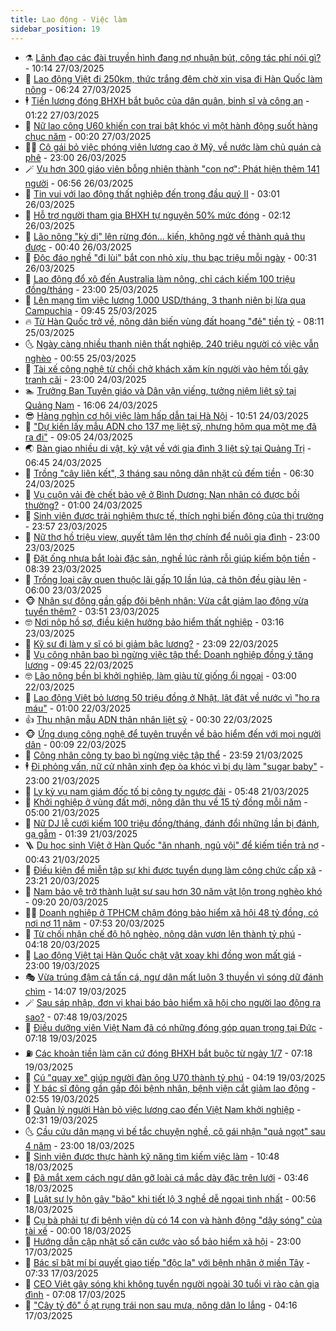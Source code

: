 ```yaml
---
title: Lao động - Việc làm
sidebar_position: 19
---
```


<!-- dantri-lao-dong-viec-lam:START -->
- ⚗️ [Lãnh đạo các đài truyền hình đang nợ nhuận bút, công tác phí nói gì?](https://dantri.com.vn/lao-dong-viec-lam/lanh-dao-cac-dai-truyen-hinh-dang-no-nhuan-but-cong-tac-phi-noi-gi-20250327162159636.htm) - 10:14 27/03/2025
- 🙉 [Lao động Việt đi 250km, thức trắng đêm chờ xin visa đi Hàn Quốc làm nông](https://dantri.com.vn/lao-dong-viec-lam/lao-dong-viet-di-250km-thuc-trang-dem-cho-xin-visa-di-han-quoc-lam-nong-20250327121937904.htm) - 06:24 27/03/2025
- 🕴 [Tiền lương đóng BHXH bắt buộc của dân quân, binh sĩ và công an](https://dantri.com.vn/lao-dong-viec-lam/tien-luong-dong-bhxh-bat-buoc-cua-dan-quan-binh-si-va-cong-an-20250325131121216.htm) - 01:22 27/03/2025
- 🧐 [Nữ lao công U60 khiến con trai bật khóc vì một hành động suốt hàng chục năm](https://dantri.com.vn/lao-dong-viec-lam/nu-lao-cong-u60-khien-con-trai-bat-khoc-vi-mot-hanh-dong-suot-hang-chuc-nam-20250326132924206.htm) - 00:20 27/03/2025
- 🧑‍💻 [Cô gái bỏ việc phóng viên lương cao ở Mỹ, về nước làm chủ quán cà phê](https://dantri.com.vn/lao-dong-viec-lam/co-gai-bo-viec-phong-vien-luong-cao-o-my-ve-nuoc-lam-chu-quan-ca-phe-20250326161223667.htm) - 23:00 26/03/2025
- 🪄 [Vụ hơn 300 giáo viên bỗng nhiên thành &quot;con nợ&quot;: Phát hiện thêm 141 người](https://dantri.com.vn/lao-dong-viec-lam/vu-hon-300-giao-vien-bong-nhien-thanh-con-no-phat-hien-them-141-nguoi-20250326133053611.htm) - 06:56 26/03/2025
- 🦣 [Tin vui với lao động thất nghiệp đến trong đầu quý II](https://dantri.com.vn/lao-dong-viec-lam/tin-vui-voi-lao-dong-that-nghiep-den-trong-dau-quy-ii-20250325174229980.htm) - 03:01 26/03/2025
- 🎡 [Hỗ trợ người tham gia BHXH tự nguyện 50% mức đóng](https://dantri.com.vn/lao-dong-viec-lam/ho-tro-nguoi-tham-gia-bhxh-tu-nguyen-50-muc-dong-20250324142042330.htm) - 02:12 26/03/2025
- 🦍 [Lão nông &quot;kỳ dị&quot; lên rừng đón... kiến, không ngờ về thành quả thu được](https://dantri.com.vn/lao-dong-viec-lam/lao-nong-ky-di-len-rung-don-kien-khong-ngo-ve-thanh-qua-thu-duoc-20250325210606101.htm) - 00:40 26/03/2025
- 🫶 [Độc đáo nghề &quot;đi lùi&quot; bắt con nhỏ xíu, thu bạc triệu mỗi ngày](https://dantri.com.vn/lao-dong-viec-lam/doc-dao-nghe-di-lui-bat-con-nho-xiu-thu-bac-trieu-moi-ngay-20250325234514665.htm) - 00:31 26/03/2025
- 🥸 [Lao động đổ xô đến Australia làm nông, chỉ cách kiếm 100 triệu đồng/tháng](https://dantri.com.vn/lao-dong-viec-lam/lao-dong-do-xo-den-australia-lam-nong-chi-cach-kiem-100-trieu-dongthang-20250325170922478.htm) - 23:00 25/03/2025
- 🎡 [Lên mạng tìm việc lương 1.000 USD/tháng, 3 thanh niên bị lừa qua Campuchia](https://dantri.com.vn/lao-dong-viec-lam/len-mang-tim-viec-luong-1000-usdthang-3-thanh-nien-bi-lua-qua-campuchia-20250325154813458.htm) - 09:45 25/03/2025
- 🔥 [Từ Hàn Quốc trở về, nông dân biến vùng đất hoang &quot;đẻ&quot; tiền tỷ](https://dantri.com.vn/lao-dong-viec-lam/tu-han-quoc-tro-ve-nong-dan-bien-vung-dat-hoang-de-tien-ty-20250325135417898.htm) - 08:11 25/03/2025
- 🌜 [Ngày càng nhiều thanh niên thất nghiệp, 240 triệu người có việc vẫn nghèo](https://dantri.com.vn/lao-dong-viec-lam/ngay-cang-nhieu-thanh-nien-that-nghiep-240-trieu-nguoi-co-viec-van-ngheo-20250324181734901.htm) - 00:55 25/03/2025
- 🤭 [Tài xế công nghệ từ chối chở khách xăm kín người vào hẻm tối gây tranh cãi](https://dantri.com.vn/lao-dong-viec-lam/tai-xe-cong-nghe-tu-choi-cho-khach-xam-kin-nguoi-vao-hem-toi-gay-tranh-cai-20250324171337275.htm) - 23:00 24/03/2025
- 🏊 [Trưởng Ban Tuyên giáo và Dân vận viếng, tưởng niệm liệt sỹ tại Quảng Nam](https://dantri.com.vn/lao-dong-viec-lam/truong-ban-tuyen-giao-va-dan-van-vieng-tuong-niem-liet-sy-tai-quang-nam-20250324202246323.htm) - 16:06 24/03/2025
- 😎 [Hàng nghìn cơ hội việc làm hấp dẫn tại Hà Nội](https://dantri.com.vn/lao-dong-viec-lam/hang-nghin-co-hoi-viec-lam-hap-dan-tai-ha-noi-20250324173205047.htm) - 10:51 24/03/2025
- 🤖 [&quot;Dự kiến lấy mẫu ADN cho 137 mẹ liệt sỹ, nhưng hôm qua một mẹ đã ra đi&quot;](https://dantri.com.vn/lao-dong-viec-lam/du-kien-lay-mau-adn-cho-137-me-liet-sy-nhung-hom-qua-mot-me-da-ra-di-20250324153743958.htm) - 09:05 24/03/2025
- 🌏 [Bàn giao nhiều di vật, kỷ vật về với gia đình 3 liệt sỹ tại Quảng Trị](https://dantri.com.vn/lao-dong-viec-lam/ban-giao-nhieu-di-vat-ky-vat-ve-voi-gia-dinh-3-liet-sy-tai-quang-tri-20250324124434680.htm) - 06:45 24/03/2025
- 🦏 [Trồng &quot;cây liên kết&quot;, 3 tháng sau nông dân nhặt củ đếm tiền](https://dantri.com.vn/lao-dong-viec-lam/trong-cay-lien-ket-3-thang-sau-nong-dan-nhat-cu-dem-tien-20250323215640965.htm) - 06:30 24/03/2025
- 🤔 [Vụ cuộn vải đè chết bảo vệ ở Bình Dương: Nạn nhân có được bồi thường?](https://dantri.com.vn/lao-dong-viec-lam/vu-cuon-vai-de-chet-bao-ve-o-binh-duong-nan-nhan-co-duoc-boi-thuong-20250323131744501.htm) - 01:00 24/03/2025
- 🌮 [Sinh viên được trải nghiệm thực tế, thích nghi biến động của thị trường](https://dantri.com.vn/lao-dong-viec-lam/sinh-vien-duoc-trai-nghiem-thuc-te-thich-nghi-bien-dong-cua-thi-truong-20250323214241612.htm) - 23:57 23/03/2025
- 💪 [Nữ thợ hồ triệu view, quyết tâm lên thợ chính để nuôi gia đình](https://dantri.com.vn/lao-dong-viec-lam/nu-tho-ho-trieu-view-quyet-tam-len-tho-chinh-de-nuoi-gia-dinh-20250323160146760.htm) - 23:00 23/03/2025
- 💪 [Đặt ống nhựa bắt loài đặc sản, nghề lúc rảnh rỗi giúp kiếm bộn tiền](https://dantri.com.vn/lao-dong-viec-lam/dat-ong-nhua-bat-loai-dac-san-nghe-luc-ranh-roi-giup-kiem-bon-tien-20250323113750052.htm) - 08:39 23/03/2025
- 🦒 [Trồng loại cây quen thuộc lãi gấp 10 lần lúa, cả thôn đều giàu lên](https://dantri.com.vn/lao-dong-viec-lam/trong-loai-cay-quen-thuoc-lai-gap-10-lan-lua-ca-thon-deu-giau-len-20250323103612371.htm) - 06:00 23/03/2025
- 🐵 [Nhân sự đông gần gấp đôi bệnh nhân: Vừa cắt giảm lao động vừa tuyển thêm?](https://dantri.com.vn/lao-dong-viec-lam/nhan-su-dong-gan-gap-doi-benh-nhan-vua-cat-giam-lao-dong-vua-tuyen-them-20250323102851698.htm) - 03:51 23/03/2025
- 🤓 [Nơi nộp hồ sơ, điều kiện hưởng bảo hiểm thất nghiệp](https://dantri.com.vn/lao-dong-viec-lam/noi-nop-ho-so-dieu-kien-huong-bao-hiem-that-nghiep-20250323094949639.htm) - 03:16 23/03/2025
- 🧐 [Kỹ sư đi làm y sĩ có bị giảm bậc lương?](https://dantri.com.vn/lao-dong-viec-lam/ky-su-di-lam-y-si-co-bi-giam-bac-luong-20250321134602694.htm) - 23:09 22/03/2025
- 💪 [Vụ công nhân bao bì ngừng việc tập thể: Doanh nghiệp đồng ý tăng lương](https://dantri.com.vn/lao-dong-viec-lam/vu-cong-nhan-bao-bi-ngung-viec-tap-the-doanh-nghiep-dong-y-tang-luong-20250322162526877.htm) - 09:45 22/03/2025
- 🤓 [Lão nông bền bỉ khởi nghiệp, làm giàu từ giống ổi ngoại](https://dantri.com.vn/lao-dong-viec-lam/lao-nong-ben-bi-khoi-nghiep-lam-giau-tu-giong-oi-ngoai-20250321162832379.htm) - 03:00 22/03/2025
- 💯 [Lao động Việt bỏ lương 50 triệu đồng ở Nhật, lật đật về nước vì &quot;ho ra máu&quot;](https://dantri.com.vn/lao-dong-viec-lam/lao-dong-viet-bo-luong-50-trieu-dong-o-nhat-lat-dat-ve-nuoc-vi-ho-ra-mau-20250321130257296.htm) - 01:00 22/03/2025
- 👍 [Thu nhận mẫu ADN thân nhân liệt sỹ](https://dantri.com.vn/lao-dong-viec-lam/thu-nhan-mau-adn-than-nhan-liet-sy-20250321174850785.htm) - 00:30 22/03/2025
- 🐵 [Ứng dụng công nghệ để tuyên truyền về bảo hiểm đến với mọi người dân](https://dantri.com.vn/lao-dong-viec-lam/ung-dung-cong-nghe-de-tuyen-truyen-ve-bao-hiem-den-voi-moi-nguoi-dan-20250321211237489.htm) - 00:09 22/03/2025
- 💂 [Công nhân công ty bao bì ngừng việc tập thể](https://dantri.com.vn/lao-dong-viec-lam/cong-nhan-cong-ty-bao-bi-ngung-viec-tap-the-20250321225513214.htm) - 23:59 21/03/2025
- 🕴 [Đi phỏng vấn, nữ cử nhân xinh đẹp òa khóc vì bị dụ làm &quot;sugar baby&quot;](https://dantri.com.vn/lao-dong-viec-lam/di-phong-van-nu-cu-nhan-xinh-dep-oa-khoc-vi-bi-du-lam-sugar-baby-20250321063100080.htm) - 23:00 21/03/2025
- 👀 [Ly kỳ vụ nam giám đốc tố bị công ty ngược đãi](https://dantri.com.vn/lao-dong-viec-lam/ly-ky-vu-nam-giam-doc-to-bi-cong-ty-nguoc-dai-20250321122126538.htm) - 05:48 21/03/2025
- 🦄 [Khởi nghiệp ở vùng đất mới, nông dân thu về 15 tỷ đồng mỗi năm](https://dantri.com.vn/lao-dong-viec-lam/khoi-nghiep-o-vung-dat-moi-nong-dan-thu-ve-15-ty-dong-moi-nam-20250321073736159.htm) - 05:00 21/03/2025
- 🔭 [Nữ DJ lễ cưới kiếm 100 triệu đồng/tháng, đánh đổi những lần bị đánh, gạ gẫm](https://dantri.com.vn/lao-dong-viec-lam/nu-dj-le-cuoi-kiem-100-trieu-dongthang-danh-doi-nhung-lan-bi-danh-ga-gam-20250320175907686.htm) - 01:39 21/03/2025
- 🪜 [Du học sinh Việt ở Hàn Quốc &quot;ăn nhanh, ngủ vội&quot; để kiếm tiền trả nợ](https://dantri.com.vn/lao-dong-viec-lam/du-hoc-sinh-viet-o-han-quoc-an-nhanh-ngu-voi-de-kiem-tien-tra-no-20250308125356393.htm) - 00:43 21/03/2025
- 🌊 [Điều kiện để miễn tập sự khi được tuyển dụng làm công chức cấp xã](https://dantri.com.vn/lao-dong-viec-lam/dieu-kien-de-mien-tap-su-khi-duoc-tuyen-dung-lam-cong-chuc-cap-xa-20250320134406138.htm) - 23:21 20/03/2025
- 💯 [Nam bảo vệ trở thành luật sư sau hơn 30 năm vật lộn trong nghèo khó](https://dantri.com.vn/lao-dong-viec-lam/nam-bao-ve-tro-thanh-luat-su-sau-hon-30-nam-vat-lon-trong-ngheo-kho-20250319182413420.htm) - 09:20 20/03/2025
- 👨‍🏫 [Doanh nghiệp ở TPHCM chậm đóng bảo hiểm xã hội 48 tỷ đồng, có nơi nợ 11 năm](https://dantri.com.vn/lao-dong-viec-lam/doanh-nghiep-o-tphcm-cham-dong-bao-hiem-xa-hoi-48-ty-dong-co-noi-no-11-nam-20250320132131536.htm) - 07:53 20/03/2025
- 🙉 [Từ chối nhận chế độ hộ nghèo, nông dân vươn lên thành tỷ phú](https://dantri.com.vn/lao-dong-viec-lam/tu-choi-nhan-che-do-ho-ngheo-nong-dan-vuon-len-thanh-ty-phu-20250320065459838.htm) - 04:18 20/03/2025
- 🦄 [Lao động Việt tại Hàn Quốc chật vật xoay khi đồng won mất giá](https://dantri.com.vn/lao-dong-viec-lam/lao-dong-viet-tai-han-quoc-chat-vat-xoay-khi-dong-won-mat-gia-20250319173934570.htm) - 23:00 19/03/2025
- 🎭 [Vừa trúng đậm cả tấn cá, ngư dân mất luôn 3 thuyền vì sóng dữ đánh chìm](https://dantri.com.vn/lao-dong-viec-lam/vua-trung-dam-ca-tan-ca-ngu-dan-mat-luon-3-thuyen-vi-song-du-danh-chim-20250319173331335.htm) - 14:07 19/03/2025
- 🪄 [Sau sáp nhập, đơn vị khai báo bảo hiểm xã hội cho người lao động ra sao?](https://dantri.com.vn/lao-dong-viec-lam/sau-sap-nhap-don-vi-khai-bao-bao-hiem-xa-hoi-cho-nguoi-lao-dong-ra-sao-20250319143236085.htm) - 07:48 19/03/2025
- 🌁 [Điều dưỡng viên Việt Nam đã có những đóng góp quan trọng tại Đức](https://dantri.com.vn/lao-dong-viec-lam/dieu-duong-vien-viet-nam-da-co-nhung-dong-gop-quan-trong-tai-duc-20250319133402169.htm) - 07:18 19/03/2025
- ⛽️ [Các khoản tiền làm căn cứ đóng BHXH bắt buộc từ ngày 1/7](https://dantri.com.vn/lao-dong-viec-lam/cac-khoan-tien-lam-can-cu-dong-bhxh-bat-buoc-tu-ngay-17-20250318144939327.htm) - 07:18 19/03/2025
- 🤩 [Cú &quot;quay xe&quot; giúp người đàn ông U70 thành tỷ phú](https://dantri.com.vn/lao-dong-viec-lam/cu-quay-xe-giup-nguoi-dan-ong-u70-thanh-ty-phu-20250319095050440.htm) - 04:19 19/03/2025
- 🌝 [Y bác sĩ đông gần gấp đôi bệnh nhân, bệnh viện cắt giảm lao động](https://dantri.com.vn/lao-dong-viec-lam/y-bac-si-dong-gan-gap-doi-benh-nhan-benh-vien-cat-giam-lao-dong-20250319092308535.htm) - 02:55 19/03/2025
- 🤗 [Quản lý người Hàn bỏ việc lương cao đến Việt Nam khởi nghiệp](https://dantri.com.vn/lao-dong-viec-lam/quan-ly-nguoi-han-bo-viec-luong-cao-den-viet-nam-khoi-nghiep-20250318195330580.htm) - 02:31 19/03/2025
- 🌜 [Cầu cứu dân mạng vì bế tắc chuyện nghề, cô gái nhận &quot;quả ngọt&quot; sau 4 năm](https://dantri.com.vn/lao-dong-viec-lam/cau-cuu-dan-mang-vi-be-tac-chuyen-nghe-co-gai-nhan-qua-ngot-sau-4-nam-20250318191824560.htm) - 23:00 18/03/2025
- 👀 [Sinh viên được thực hành kỹ năng tìm kiếm việc làm](https://dantri.com.vn/lao-dong-viec-lam/sinh-vien-duoc-thuc-hanh-ky-nang-tim-kiem-viec-lam-20250318173347534.htm) - 10:48 18/03/2025
- 🫣 [Đã mắt xem cách ngư dân gỡ loài cá mắc dày đặc trên lưới](https://dantri.com.vn/lao-dong-viec-lam/da-mat-xem-cach-ngu-dan-go-loai-ca-mac-day-dac-tren-luoi-20250318103157450.htm) - 03:46 18/03/2025
- 🧠 [Luật sư ly hôn gây &quot;bão&quot; khi tiết lộ 3 nghề dễ ngoại tình nhất](https://dantri.com.vn/lao-dong-viec-lam/luat-su-ly-hon-gay-bao-khi-tiet-lo-3-nghe-de-ngoai-tinh-nhat-20250317163229245.htm) - 00:56 18/03/2025
- 🎊 [Cụ bà phải tự đi bệnh viện dù có 14 con và hành động &quot;dậy sóng&quot; của tài xế](https://dantri.com.vn/lao-dong-viec-lam/cu-ba-phai-tu-di-benh-vien-du-co-14-con-va-hanh-dong-day-song-cua-tai-xe-20250317160209637.htm) - 00:00 18/03/2025
- 🧰 [Hướng dẫn cập nhật số căn cước vào sổ bảo hiểm xã hội](https://dantri.com.vn/lao-dong-viec-lam/huong-dan-cap-nhat-so-can-cuoc-vao-so-bao-hiem-xa-hoi-20250317121712901.htm) - 23:00 17/03/2025
- 🐘 [Bác sĩ bật mí bí quyết giao tiếp &quot;độc lạ&quot; với bệnh nhân ở miền Tây](https://dantri.com.vn/lao-dong-viec-lam/bac-si-bat-mi-bi-quyet-giao-tiep-doc-la-voi-benh-nhan-o-mien-tay-20250317112240514.htm) - 07:33 17/03/2025
- 🥳 [CEO Việt gây sóng khi không tuyển người ngoài 30 tuổi vì rào cản gia đình](https://dantri.com.vn/lao-dong-viec-lam/ceo-viet-gay-song-khi-khong-tuyen-nguoi-ngoai-30-tuoi-vi-rao-can-gia-dinh-20250317131436060.htm) - 07:08 17/03/2025
- 🐎 [&quot;Cây tỷ đô&quot; ồ ạt rụng trái non sau mưa, nông dân lo lắng](https://dantri.com.vn/lao-dong-viec-lam/cay-ty-do-o-at-rung-trai-non-sau-mua-nong-dan-lo-lang-20250317102814151.htm) - 04:16 17/03/2025<!-- dantri-lao-dong-viec-lam:END -->
